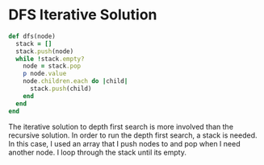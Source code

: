 # DFS Iterative Solution

```ruby
def dfs(node)
  stack = []
  stack.push(node)
  while !stack.empty?
    node = stack.pop
    p node.value
    node.children.each do |child|
      stack.push(child)
    end
  end
end
```

The iterative solution to depth first search is more involved than the recursive solution. In order to run the depth first search, a stack is needed. In this case, I used an array that I push nodes to and pop when I need another node. I loop through the stack until its empty.
